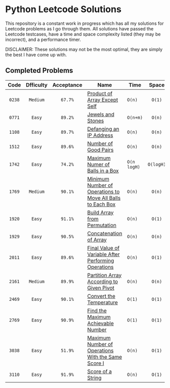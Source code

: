 # Python Leetcode Solutions
This repository is a constant work in progress which has all my solutions for Leetcode problems as I go through them. All solutions have passed the Leetcode testcases, have a time and space complexity listed (they may be incorrect), and a performance timer.  
  
DISCLAIMER: These solutions may not be the most optimal, they are simply the best I have come up with.

## Completed Problems
|  Code  | Dfficulty | Acceptance |                                                                              Name                                                                               |    Time     |   Space   |
| :---:  |   :---:   |    :---:   |                                                                              ---                                                                                |    ---      |   :---:   |
| `0238` | `Medium`  | `67.7%`    | [Product of Array Except Self](https://leetcode.com/problems/product-of-array-except-self)                                                                      | `O(n)`      | `O(1)`    |
| `0771` | `Easy`    | `89.2%`    | [Jewels and Stones](https://leetcode.com/problems/jewels-and-stones)                                                                                            | `O(n+m)`    | `O(n)`    |
| `1108` | `Easy`    | `89.7%`    | [Defanging an IP Address](https://leetcode.com/problems/defanging-an-ip-address)                                                                                | `O(n)`      | `O(n)`    |
| `1512` | `Easy`    | `89.6%`    | [Number of Good Pairs](https://leetcode.com/problems/number-of-good-pairs)                                                                                      | `O(n)`      | `O(n)`    |
| `1742` | `Easy`    | `74.2%`    | [Maximum Numer of Balls in a Box](https://leetcode.com/problems/maximum-number-of-balls-in-a-box)                                                               | `O(n logH)` | `O(logH)` |
| `1769` | `Medium`  | `90.1%`    | [Minimum Number of Operations to Move All Balls to Each Box](https://leetcode.com/problems/minimum-number-of-operations-to-move-all-balls-to-each-box)          | `O(n)`      | `O(n)`    |
| `1920` | `Easy`    | `91.1%`    | [Build Array from Permutation](https://leetcode.com/problems/build-array-from-permutation)                                                                      | `O(n)`      | `O(1)`    |
| `1929` | `Easy`    | `90.5%`    | [Concatenation of Array]([url](https://leetcode.com/problems/concatenation-of-array))                                                                           | `O(n)`      | `O(n)`    |
| `2011` | `Easy`    | `89.6%`    | [Final Value of Variable After Performing Operations](https://leetcode.com/problems/final-value-of-variable-after-performing-operations)                        | `O(n)`      | `O(1)`    |
| `2161` | `Medium`  | `89.9%`    | [Partition Array According to Given Pivot](https://leetcode.com/problems/partition-array-according-to-given-pivot)                                              | `O(n)`      | `O(n)`    |
| `2469` | `Easy`    | `90.1%`    | [Convert the Temperature]([url](https://leetcode.com/problems/convert-the-temperature))                                                                         | `O(1)`      | `O(1)`    |
| `2769` | `Easy`    | `90.9%`    | [Find the Maximum Achievable Number]([url](https://leetcode.com/problems/find-the-maximum-achievable-number))                                                   | `O(1)`      | `O(1)`    |
| `3038` | `Easy`    | `51.9%`    | [Maximum Number of Operations With the Same Score I]([url](https://leetcode.com/problems/maximum-number-of-operations-with-the-same-score-i))                   | `O(n)`      | `O(1)`    |
| `3110` | `Easy`    | `91.9%`    | [Score of a String]([url](https://leetcode.com/problems/score-of-a-string))                                                                                     | `O(n)`      | `O(1)`    |
